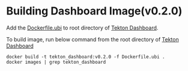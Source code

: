 <h1>Building Dashboard Image(v0.2.0)</h1>
Add the <a href="./Dockerfile.ubi">Dockerfile.ubi</a> to root directory of <a href="https://github.com/tektoncd/dashboard/tree/v0.2.0">Tekton Dashboard</a>.

To build image, run below command from the root directory of <a href="https://github.com/tektoncd/dashboard/tree/v0.2.0">Tekton Dashboard</a>
```
docker build -t tekton_dashboard:v0.2.0 -f Dockerfile.ubi .
docker images | grep tekton_dashboard
```
